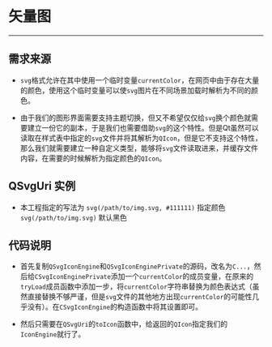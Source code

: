 # 矢量图

---

## 需求来源

+ `svg`格式允许在其中使用一个临时变量`currentColor`，在网页中由于存在大量的颜色，使用这个临时变量可以使`svg`图片在不同场景加载时解析为不同的颜色。

+ 由于我们的图形界面需要支持主题切换，但又不希望仅仅给`svg`换个颜色就需要建立一份它的副本，于是我们也需要借助`svg`的这个特性。但是Qt虽然可以读取在样式表中指定的`svg`文件并将其解析为`QIcon`，但是它不支持这个特性，那么我们就需要建立一种自定义类型，能够将`svg`文件读取进来，并缓存文件内容，在需要的时候解析为指定颜色的`QIcon`。

## QSvgUri 实例

+ 本工程指定的写法为
    `svg(/path/to/img.svg, #111111)` 指定颜色
    `svg(/path/to/img.svg)` 默认黑色

## 代码说明

+ 首先复制`QSvgIconEngine`和`QSvgIconEnginePrivate`的源码，改名为`C...`，然后给`CSvgIconEnginePrivate`添加一个`currentColor`的成员变量，在原来的`tryLoad`成员函数中添加一步，将`currentColor`字符串替换为颜色表达式（虽然直接替换不够严谨，但是`svg`文件的其他地方出现`currentColor`的可能性几乎没有）。在`CSvgIconEngine`的构造函数中将其设置即可。

+ 然后只需要在`QSvgUri`的`toIcon`函数中，给返回的`QIcon`指定我们的`IconEngine`就行了。

